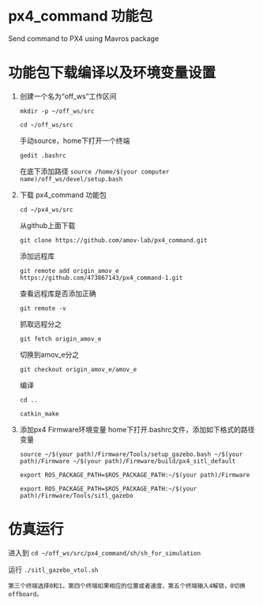 # px4_command 功能包
Send command to PX4 using Mavros package


# 功能包下载编译以及环境变量设置

1. 创建一个名为“off_ws”工作区间
  
    `mkdir -p ~/off_ws/src`
  
    `cd ~/off_ws/src`
  
    
    手动source，home下打开一个终端
    
    `gedit .bashrc`  
    
    在底下添加路径 `source /home/$(your computer name)/off_ws/devel/setup.bash` 

2. 下载 px4_command 功能包
    
    `cd ~/px4_ws/src`
	
    从github上面下载
    
    `git clone https://github.com/amov-lab/px4_command.git`
    
    添加远程库

    `git remote add origin_amov_e https://github.com/473867143/px4_command-1.git`

    查看远程库是否添加正确

    `git remote -v`

    抓取远程分之

    `git fetch origin_amov_e`

    切换到amov_e分之

    `git checkout origin_amov_e/amov_e`
 
    编译
    
    `cd ..`
    
    `catkin_make`

3.  添加px4 Firmware环境变量
    home下打开.bashrc文件，添加如下格式的路径变量

    `source ~/$(your path)/Firmware/Tools/setup_gazebo.bash ~/$(your path)/Firmware ~/$(your path)/Firmware/build/px4_sitl_default`
    
    `export ROS_PACKAGE_PATH=$ROS_PACKAGE_PATH:~/$(your path)/Firmware`
    
    `export ROS_PACKAGE_PATH=$ROS_PACKAGE_PATH:~/$(your path)/Firmware/Tools/sitl_gazebo`

# 仿真运行

进入到
    `cd ~/off_ws/src/px4_command/sh/sh_for_simulation`

运行
    `./sitl_gazebo_vtol.sh`

    第三个终端选择0和1，第四个终端如果相应的位置或者速度，第五个终端输入4解锁，0切换offboard。



